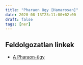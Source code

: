 ```yaml
---
title: "Pharaon ügy [Hamarosan]"
date: 2020-08-13T23:11:00+02:00
draft: false
tags: [ner]
---
```


## Feldolgozatlan linkek

- [A Pharaon-ügy](https://index.hu/aktak/ghaith_pharaon_orban_viktor_fbi_interpol/)
